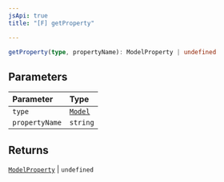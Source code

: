 ```yaml
---
jsApi: true
title: "[F] getProperty"

---
```

```ts
getProperty(type, propertyName): ModelProperty | undefined
```

## Parameters

| Parameter | Type |
| :------ | :------ |
| `type` | [`Model`](Interface.Model.md) |
| `propertyName` | `string` |

## Returns

[`ModelProperty`](Interface.ModelProperty.md) \| `undefined`
